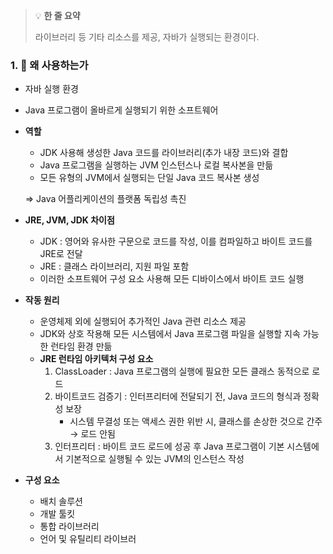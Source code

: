 > 💡 **한 줄 요약**
>
> 라이브러리 등 기타 리소스를 제공, 자바가 실행되는 환경이다.

### 1. 🤔 왜 사용하는가

- 자바 실행 환경
- Java 프로그램이 올바르게 실행되기 위한 소프트웨어

- **역할**

  - JDK 사용해 생성한 Java 코드를 라이브러리(추가 내장 코드)와 결합
  - Java 프로그램을 실행하는 JVM 인스턴스나 로컬 복사본을 만듦
  - 모든 유형의 JVM에서 실행되는 단일 Java 코드 복사본 생성

  ⇒ Java 어플리케이션의 플랫폼 독립성 촉진

- **JRE, JVM, JDK 차이점**

  - JDK : 영어와 유사한 구문으로 코드를 작성, 이를 컴파일하고 바이트 코드를 JRE로 전달
  - JRE : 클래스 라이브러리, 지원 파일 포함
  - 이러한 소프트웨어 구성 요소 사용해 모든 디바이스에서 바이트 코드 실행

- **작동 원리**

  - 운영체제 외에 실행되어 추가적인 Java 관련 리소스 제공
  - JDK와 상호 작용해 모든 시스템에서 Java 프로그램 파일을 실행할 지속 가능한 런타임 환경 만듦
  - **JRE 런타임 아키텍처 구성 요소**
    1. ClassLoader : Java 프로그램의 실행에 필요한 모든 클래스 동적으로 로드
    2. 바이트코드 검증기 : 인터프리터에 전달되기 전, Java 코드의 형식과 정확성 보장
       - 시스템 무결성 또는 액세스 권한 위반 시, 클래스를 손상한 것으로 간주 → 로드 안됨
    3. 인터프리터 : 바이트 코드 로드에 성공 후 Java 프로그램이 기본 시스템에서 기본적으로 실행될 수 있는 JVM의 인스턴스 작성

- **구성 요소**
  - 배치 솔루션
  - 개발 툴킷
  - 통합 라이브러리
  - 언어 및 유틸리티 라이브러
